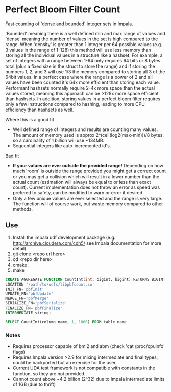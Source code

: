 # Perfect Bloom Filter Count
Fast counting of 'dense and bounded' integer sets in Impala. 

'Bounded' meaning there is a well defined min and max range of values and 'dense' meaning the number of values in the set is high compared to the range.  When 'density' is greater than 1 integer per 64 possible values (e.g. 3 values in the range of 1-128) this method will use less memory than storing all the individual values in a structure like a hashset. For example, a set of integers with a range between 1-64 only requires 64 bits or 8 bytes total (plus a fixed size in the struct to store the range) and if storing the numbers 1, 2, and 3 will use 1/3 the memory compared to storing all 3 of the 64bit values. In a perfect case where the range is a power of 2 and all values have been counted it's 64x more efficient than storing each value.  Performant hashsets normally require 2-4x more space than the actual values stored, meaning this approach can be >128x more space efficient than hashsets.  In addition, storing values in a perfect bloom filter requires only a few instructions compared to hashing, leading to more CPU efficiency than hashsets as well.

Where this is a good fit
- Well defined range of integers and results are counting many values.  The amount of memory used is approx 2^(ceil(log2(max-min)))/8 bytes, so a cardinality of 1 billion will use ~134MB.
- Sequential integers like auto-incremented id's.


Bad fit
- **If your values are ever outside the provided range!** Depending on how much 'room' is outside the range provided you might get a correct count or you may get a collision which will result in a lower number than the actual count (estimation will always be equal to or less than exact count).  Current implementation does not throw an error as speed was prefered to safety, can be modified to warn or error if desired.
- Only a few unique values are ever selected and the range is very large.  The function will of course work, but waste memory compared to other methods.

## Use

1. Install the impala udf development package (e.g. <http://archive.cloudera.com/cdh5/> see Impala documentation for more detail)
2. git clone \<repo url here\>
3. cd \<repo dir here\>
4. cmake .
5. make

```sql
CREATE AGGREGATE FUNCTION CountInt(int, bigint, bigint) RETURNS BIGINT
LOCATION '/path/to/udfs/libpbfcount.so'
INIT_FN='pbfInit'
UPDATE_FN='pbfUpdate'
MERGE_FN='pbfMerge'
SERIALIZE_FN='pbfSerialize'
FINALIZE_FN='pbfFinalize'
INTERMEDIATE string;
```

```sql
SELECT CountInt(column_name, 1, 1000) FROM table_name 
```

### Notes
- Requires processor capable of bmi2 and abm (check 'cat /proc/cpuinfo' flags)
- Requires Impala version >2.9 for mixing intermediate and final types, could be backported but an exercise for the user.
- Current UDA test framework is not compatible with constants in the function, so they are not provided.
- Cannot count above ~4.2 billion (2^32) due to Impala intermediate limits of 1GB (due to thrift)
